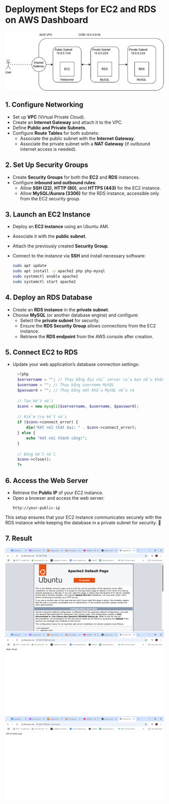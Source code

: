 # Deployment Steps for EC2 and RDS on AWS Dashboard

![Architecture Diagram](assets/AWS-practice1.drawio.png)

## 1. Configure Networking
- Set up **VPC** (Virtual Private Cloud).
- Create an **Internet Gateway** and attach it to the VPC.
- Define **Public and Private Subnets**.
- Configure **Route Tables** for both subnets:
  - Associate the public subnet with the **Internet Gateway**.
  - Associate the private subnet with a **NAT Gateway** (if outbound internet access is needed).

## 2. Set Up Security Groups
- Create **Security Groups** for both the **EC2** and **RDS** instances.
- Configure **inbound and outbound rules**:
  - Allow **SSH (22)**, **HTTP (80)**, and **HTTPS (443)** for the EC2 instance.
  - Allow **MySQL/Aurora (3306)** for the RDS instance, accessible only from the EC2 security group.

## 3. Launch an EC2 Instance
- Deploy an **EC2 instance** using an Ubuntu AMI.
- Associate it with the **public subnet**.
- Attach the previously created **Security Group**.
- Connect to the instance via **SSH** and install necessary software:

  ```bash
  sudo apt update
  sudo apt install -y apache2 php php-mysql
  sudo systemctl enable apache2
  sudo systemctl start apache2
  ```

## 4. Deploy an RDS Database
- Create an **RDS instance** in the **private subnet**.
- Choose **MySQL** (or another database engine) and configure:
  - Select the **private subnet** for security.
  - Ensure the **RDS Security Group** allows connections from the EC2 instance.
  - Retrieve the **RDS endpoint** from the AWS console after creation.

## 5. Connect EC2 to RDS
- Update your web application’s database connection settings:

  ```php
    <?php
    $servername = ""; // Thay bằng địa chỉ server của bạn nếu khác
    $username = ""; // Thay bằng username MySQL
    $password = ""; // Thay bằng mật khẩu MySQL nếu có
    
    // Tạo kết nối
    $conn = new mysqli($servername, $username, $password);
    
    // Kiểm tra kết nối
    if ($conn->connect_error) {
        die("Kết nối thất bại: " . $conn->connect_error);
    } else {
        echo "Kết nối thành công!";
    }
    
    // Đóng kết nối
    $conn->close();
    ?>
  ```

## 6. Access the Web Server
- Retrieve the **Public IP** of your EC2 instance.
- Open a browser and access the web server:
  ```
  http://your-public-ip
  ```

This setup ensures that your EC2 instance communicates securely with the RDS instance while keeping the database in a private subnet for security. 🚀

## 7. Result
![](assets/Apache.png)
![](assets/indexphp.png)
![](assets/db_connect.png)

